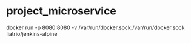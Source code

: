 # project_microservice
docker run -p 8080:8080 -v /var/run/docker.sock:/var/run/docker.sock liatrio/jenkins-alpine
